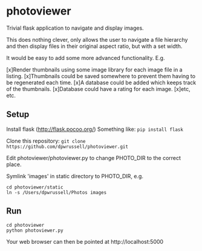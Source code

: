 photoviewer
===========

Trivial flask application to navigate and display images.

This does nothing clever, only allows the user to navigate a file hierarchy and then display files in their original aspect ratio, but with a set width.

It would be easy to add some more advanced functionality. E.g.

[x]Render thumbnails using some image library for each image file in a listing.
[x]Thumbnails could be saved somewhere to prevent them having to be regenerated each time.
[x]A database could be added which keeps track of the thumbnails.
[x]Database could have a rating for each image.
[x]etc, etc.

Setup
-----

Install flask (http://flask.pocoo.org/)
Something like: ```pip install flask```

Clone this repository: ```git clone https://github.com/dpwrussell/photoviewer.git```

Edit photoviewer/photoviewer.py to change PHOTO_DIR to the correct place.

Symlink 'images' in static directory to PHOTO_DIR, e.g.
```
cd photoviewer/static
ln -s /Users/dpwrussell/Photos images
```

Run
---

```
cd photoviewer
python photoviewer.py
```

Your web browser can then be pointed at http://localhost:5000